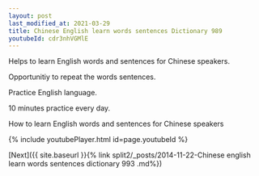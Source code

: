 ```yaml
---
layout: post
last_modified_at: 2021-03-29
title: Chinese English learn words sentences Dictionary 989 
youtubeId: cdr3nhVGMlE
---
```

 
 
Helps to learn English words and sentences for Chinese speakers.

Opportunitiy to repeat the words sentences. 

Practice English language. 
 
10 minutes practice every day. 
 
How to learn English words and sentences for Chinese speakers 
 
{% include youtubePlayer.html id=page.youtubeId %}
 
 
[Next]({{ site.baseurl }}{% link  split2/_posts/2014-11-22-Chinese english learn words sentences dictionary 993 .md%})
 
